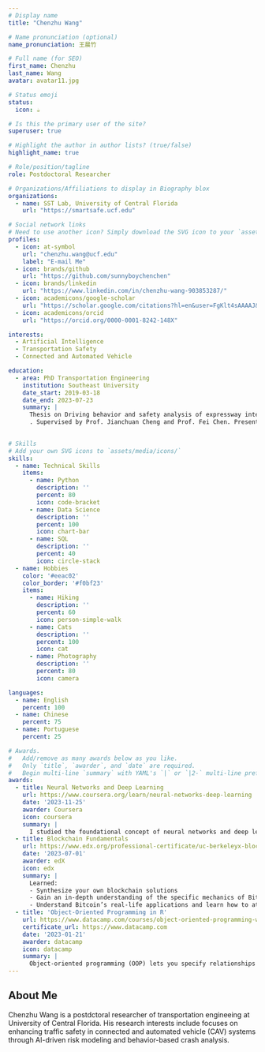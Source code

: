 ```yaml
---
# Display name
title: "Chenzhu Wang"

# Name pronunciation (optional)
name_pronunciation: 王晨竹

# Full name (for SEO)
first_name: Chenzhu
last_name: Wang
avatar: avatar11.jpg

# Status emoji
status:
  icon: ☕️

# Is this the primary user of the site?
superuser: true

# Highlight the author in author lists? (true/false)
highlight_name: true

# Role/position/tagline
role: Postdoctoral Researcher

# Organizations/Affiliations to display in Biography blox
organizations:
  - name: SST Lab, University of Central Florida
    url: "https://smartsafe.ucf.edu"

# Social network links
# Need to use another icon? Simply download the SVG icon to your `assets/media/icons/` folder.
profiles:
  - icon: at-symbol
    url: "chenzhu.wang@ucf.edu"
    label: "E-mail Me"
  - icon: brands/github
    url: "https://github.com/sunnyboychenchen"
  - icon: brands/linkedin
    url: "https://www.linkedin.com/in/chenzhu-wang-903853287/"
  - icon: academicons/google-scholar
    url: "https://scholar.google.com/citations?hl=en&user=FgKlt4sAAAAJ&view_op=list_works"
  - icon: academicons/orcid
    url: "https://orcid.org/0000-0001-8242-148X"

interests:
  - Artificial Intelligence
  - Transportation Safety
  - Connected and Automated Vehicle

education:
  - area: PhD Transportation Engineering
    institution: Southeast University
    date_start: 2019-03-18
    date_end: 2023-07-23
    summary: |
      Thesis on Driving behavior and safety analysis of expressway interchange exit ramp in plateau environment
      . Supervised by Prof. Jianchuan Cheng and Prof. Fei Chen. Presented papers at TRB and WITC conferences with         the contributions being published in 15 peer-reviewed journals.
   

# Skills
# Add your own SVG icons to `assets/media/icons/`
skills:
  - name: Technical Skills
    items:
      - name: Python
        description: ''
        percent: 80
        icon: code-bracket
      - name: Data Science
        description: ''
        percent: 100
        icon: chart-bar
      - name: SQL
        description: ''
        percent: 40
        icon: circle-stack
  - name: Hobbies
    color: '#eeac02'
    color_border: '#f0bf23'
    items:
      - name: Hiking
        description: ''
        percent: 60
        icon: person-simple-walk
      - name: Cats
        description: ''
        percent: 100
        icon: cat
      - name: Photography
        description: ''
        percent: 80
        icon: camera

languages:
  - name: English
    percent: 100
  - name: Chinese
    percent: 75
  - name: Portuguese
    percent: 25 

# Awards.
#   Add/remove as many awards below as you like.
#   Only `title`, `awarder`, and `date` are required.
#   Begin multi-line `summary` with YAML's `|` or `|2-` multi-line prefix and indent 2 spaces below.
awards:
  - title: Neural Networks and Deep Learning
    url: https://www.coursera.org/learn/neural-networks-deep-learning
    date: '2023-11-25'
    awarder: Coursera
    icon: coursera
    summary: |
      I studied the foundational concept of neural networks and deep learning. By the end, I was familiar with the significant technological trends driving the rise of deep learning; build, train, and apply fully connected deep neural networks; implement efficient (vectorized) neural networks; identify key parameters in a neural network’s architecture; and apply deep learning to your own applications.
  - title: Blockchain Fundamentals
    url: https://www.edx.org/professional-certificate/uc-berkeleyx-blockchain-fundamentals
    date: '2023-07-01'
    awarder: edX
    icon: edx
    summary: |
      Learned:
      - Synthesize your own blockchain solutions
      - Gain an in-depth understanding of the specific mechanics of Bitcoin
      - Understand Bitcoin’s real-life applications and learn how to attack and destroy Bitcoin, Ethereum, smart contracts and Dapps, and alternatives to Bitcoin’s Proof-of-Work consensus algorithm
  - title: 'Object-Oriented Programming in R'
    url: https://www.datacamp.com/courses/object-oriented-programming-with-s3-and-r6-in-r
    certificate_url: https://www.datacamp.com
    date: '2023-01-21'
    awarder: datacamp
    icon: datacamp
    summary: |
      Object-oriented programming (OOP) lets you specify relationships between functions and the objects that they can act on, helping you manage complexity in your code. This is an intermediate level course, providing an introduction to OOP, using the S3 and R6 systems. S3 is a great day-to-day R programming tool that simplifies some of the functions that you write. R6 is especially useful for industry-specific analyses, working with web APIs, and building GUIs.
---
```


## About Me

Chenzhu Wang is a postdctoral researcher of transportation engineeing at University of Central Florida. His research interests include focuses on enhancing traffic safety in connected and automated vehicle (CAV) systems through AI-driven risk modeling and behavior-based crash analysis. 
